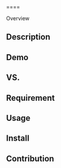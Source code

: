 ====

Overview

## Description

## Demo

## VS. 

## Requirement

## Usage

## Install

## Contribution
